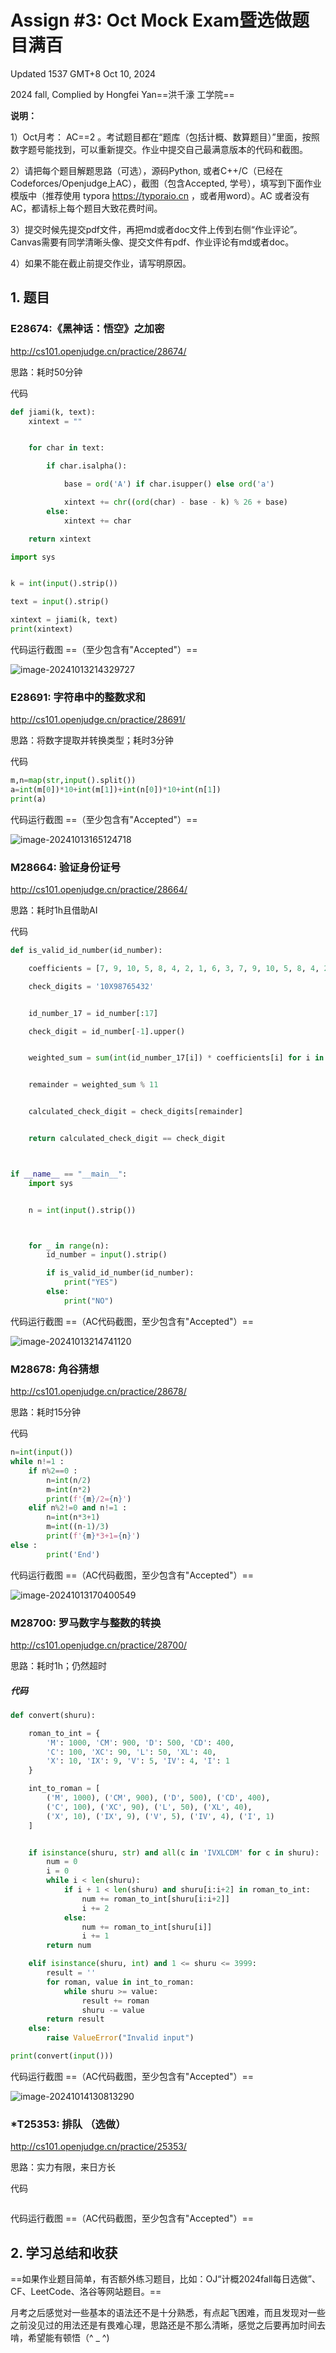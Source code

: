 # Assign #3: Oct Mock Exam暨选做题目满百

Updated 1537 GMT+8 Oct 10, 2024

2024 fall, Complied by Hongfei Yan==洪千濠 工学院==



**说明：**

1）Oct⽉考： AC==2 。考试题⽬都在“题库（包括计概、数算题目）”⾥⾯，按照数字题号能找到，可以重新提交。作业中提交⾃⼰最满意版本的代码和截图。

2）请把每个题目解题思路（可选），源码Python, 或者C++/C（已经在Codeforces/Openjudge上AC），截图（包含Accepted, 学号），填写到下面作业模版中（推荐使用 typora https://typoraio.cn ，或者用word）。AC 或者没有AC，都请标上每个题目大致花费时间。

3）提交时候先提交pdf文件，再把md或者doc文件上传到右侧“作业评论”。Canvas需要有同学清晰头像、提交文件有pdf、作业评论有md或者doc。

4）如果不能在截止前提交作业，请写明原因。



## 1. 题目

### E28674:《黑神话：悟空》之加密

http://cs101.openjudge.cn/practice/28674/



思路：耗时50分钟



代码

```python
def jiami(k, text):
    xintext = ""


    for char in text:

        if char.isalpha():

            base = ord('A') if char.isupper() else ord('a')

            xintext += chr((ord(char) - base - k) % 26 + base)
        else:
            xintext += char

    return xintext

import sys


k = int(input().strip())

text = input().strip()

xintext = jiami(k, text)
print(xintext)

```



代码运行截图 ==（至少包含有"Accepted"）==

![image-20241013214329727](C:\Users\Administrator\AppData\Roaming\Typora\typora-user-images\image-20241013214329727.png)



### E28691: 字符串中的整数求和

http://cs101.openjudge.cn/practice/28691/



思路：将数字提取并转换类型；耗时3分钟



代码

```python
m,n=map(str,input().split())
a=int(m[0])*10+int(m[1])+int(n[0])*10+int(n[1])
print(a)

```



代码运行截图 ==（至少包含有"Accepted"）==

![image-20241013165124718](C:\Users\Administrator\AppData\Roaming\Typora\typora-user-images\image-20241013165124718.png)



### M28664: 验证身份证号

http://cs101.openjudge.cn/practice/28664/



思路：耗时1h且借助AI



代码

```python
def is_valid_id_number(id_number):

    coefficients = [7, 9, 10, 5, 8, 4, 2, 1, 6, 3, 7, 9, 10, 5, 8, 4, 2]

    check_digits = '10X98765432'


    id_number_17 = id_number[:17]

    check_digit = id_number[-1].upper()


    weighted_sum = sum(int(id_number_17[i]) * coefficients[i] for i in range(17))


    remainder = weighted_sum % 11


    calculated_check_digit = check_digits[remainder]


    return calculated_check_digit == check_digit



if __name__ == "__main__":
    import sys


    n = int(input().strip())



    for _ in range(n):
        id_number = input().strip()

        if is_valid_id_number(id_number):
            print("YES")
        else:
            print("NO")

```



代码运行截图 ==（AC代码截图，至少包含有"Accepted"）==

![image-20241013214741120](C:\Users\Administrator\AppData\Roaming\Typora\typora-user-images\image-20241013214741120.png)



### M28678: 角谷猜想

http://cs101.openjudge.cn/practice/28678/



思路：耗时15分钟



代码

```python
n=int(input())
while n!=1 :
    if n%2==0 :
        n=int(n/2)
        m=int(n*2)
        print(f'{m}/2={n}')
    elif n%2!=0 and n!=1 :
        n=int(n*3+1)
        m=int((n-1)/3)
        print(f'{m}*3+1={n}')
else :
        print('End')

```



代码运行截图 ==（AC代码截图，至少包含有"Accepted"）==

![image-20241013170400549](C:\Users\Administrator\AppData\Roaming\Typora\typora-user-images\image-20241013170400549.png)



### M28700: 罗马数字与整数的转换

http://cs101.openjudge.cn/practice/28700/



思路：耗时1h；仍然超时



##### 代码

```python
def convert(shuru):

    roman_to_int = {
        'M': 1000, 'CM': 900, 'D': 500, 'CD': 400,
        'C': 100, 'XC': 90, 'L': 50, 'XL': 40,
        'X': 10, 'IX': 9, 'V': 5, 'IV': 4, 'I': 1
    }

    int_to_roman = [
        ('M', 1000), ('CM', 900), ('D', 500), ('CD', 400),
        ('C', 100), ('XC', 90), ('L', 50), ('XL', 40),
        ('X', 10), ('IX', 9), ('V', 5), ('IV', 4), ('I', 1)
    ]


    if isinstance(shuru, str) and all(c in 'IVXLCDM' for c in shuru):
        num = 0
        i = 0
        while i < len(shuru):
            if i + 1 < len(shuru) and shuru[i:i+2] in roman_to_int:
                num += roman_to_int[shuru[i:i+2]]
                i += 2
            else:
                num += roman_to_int[shuru[i]]
                i += 1
        return num

    elif isinstance(shuru, int) and 1 <= shuru <= 3999:
        result = ''
        for roman, value in int_to_roman:
            while shuru >= value:
                result += roman
                shuru -= value
        return result
    else:
        raise ValueError("Invalid input")

print(convert(input()))

```



代码运行截图 ==（AC代码截图，至少包含有"Accepted"）==

![image-20241014130813290](C:\Users\Administrator\AppData\Roaming\Typora\typora-user-images\image-20241014130813290.png)



### *T25353: 排队 （选做）

http://cs101.openjudge.cn/practice/25353/



思路：实力有限，来日方长



代码

```python


```



代码运行截图 ==（AC代码截图，至少包含有"Accepted"）==





## 2. 学习总结和收获

==如果作业题目简单，有否额外练习题目，比如：OJ“计概2024fall每日选做”、CF、LeetCode、洛谷等网站题目。==

月考之后感觉对一些基本的语法还不是十分熟悉，有点起飞困难，而且发现对一些之前没见过的用法还是有畏难心理，思路还是不那么清晰，感觉之后要再加时间去啃，希望能有顿悟（^ _ ^)










